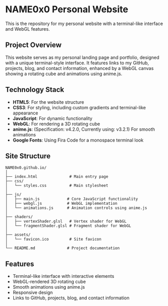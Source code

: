 # NAME0x0 Personal Website

This is the repository for my personal website with a terminal-like interface and WebGL features.

## Project Overview

This website serves as my personal landing page and portfolio, designed with a unique terminal-style interface. It features links to my GitHub, projects, blog, and contact information, enhanced by a WebGL canvas showing a rotating cube and animations using anime.js.

## Technology Stack

- **HTML5**: For the website structure
- **CSS3**: For styling, including custom gradients and terminal-like appearance
- **JavaScript**: For dynamic functionality
- **WebGL**: For rendering a 3D rotating cube
- **anime.js**: (Specification: v4.2.0, Currently using: v3.2.1) For smooth animations
- **Google Fonts**: Using Fira Code for a monospace terminal look

## Site Structure

```
NAME0x0.github.io/
│
├── index.html              # Main entry page
├── css/
│   └── styles.css          # Main stylesheet
│
├── js/
│   ├── main.js            # Core JavaScript functionality
│   ├── webgl.js           # WebGL implementation
│   └── animations.js      # Animation controls using anime.js
│
├── shaders/
│   ├── vertexShader.glsl   # Vertex shader for WebGL
│   └── fragmentShader.glsl # Fragment shader for WebGL
│
├── assets/
│   └── favicon.ico         # Site favicon
│
└── README.md              # Project documentation
```

## Features

- Terminal-like interface with interactive elements
- WebGL-rendered 3D rotating cube
- Smooth animations using anime.js
- Responsive design
- Links to GitHub, projects, blog, and contact information